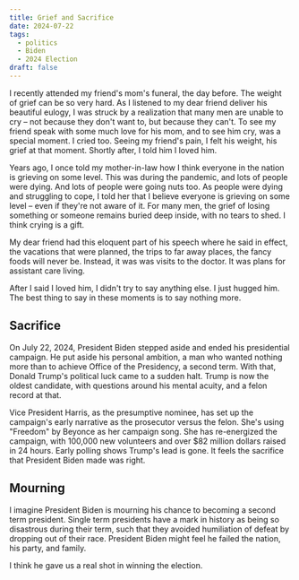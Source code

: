 ```yaml
---
title: Grief and Sacrifice
date: 2024-07-22
tags:
  - politics
  - Biden
  - 2024 Election
draft: false
---
```




I recently attended my friend's mom's funeral, the day before. The weight of grief can be so very hard. As I listened to my dear friend deliver his beautiful eulogy, I was struck by a realization that many men are unable to cry – not because they don't want to, but because they can't. To see my friend speak with some much love for his mom, and to see him cry, was a special moment. I cried too. Seeing my friend's pain, I felt his weight, his grief at that moment. Shortly after, I told him I loved him.

Years ago, I once told my mother-in-law how I think everyone in the nation is grieving on some level. This was during the pandemic, and lots of people were dying. And lots of people were going nuts too. As people were dying and struggling to cope, I told her that I believe everyone is grieving on some level – even if they're not aware of it. For many men, the grief of losing something or someone remains buried deep inside, with no tears to shed. I think crying is a gift.

My dear friend had this eloquent part of his speech where he said in effect, the vacations that were planned, the trips to far away places, the fancy foods will never be. Instead, it was was visits to the doctor. It was plans for assistant care living.

After I said I loved him, I didn't try to say anything else. I just hugged him. The best thing to say in these moments is to say nothing more.

## Sacrifice

On July 22, 2024, President Biden stepped aside and ended his presidential campaign. He put aside his personal ambition, a man who wanted nothing more than to achieve Office of the Presidency, a second term. With that, Donald Trump's political luck came to a sudden halt. Trump is now the oldest candidate, with questions around his mental acuity, and a felon record at that.

Vice President Harris, as the presumptive nominee, has set up the campaign's early narrative as the prosecutor versus the felon. She's using "Freedom" by Beyonce as her campaign song. She has re-energized the campaign, with 100,000 new volunteers and over $82 million dollars raised in 24 hours. Early polling shows Trump's lead is gone. It feels the sacrifice that President Biden made was right.

## Mourning

I imagine President Biden is mourning his chance to becoming a second term president. Single term presidents have a mark in history as being so disastrous during their term, such that they avoided humiliation of defeat by dropping out of their race. President Biden might feel he failed the nation, his party, and family.

I think he gave us a real shot in winning the election.
